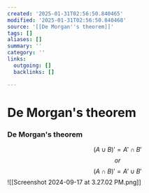 ```yaml
---
created: '2025-01-31T02:56:50.840465'
modified: '2025-01-31T02:56:50.840468'
source: '[[De Morgan''s theorem]]'
tags: []
aliases: []
summary: ''
category: ''
links:
  outgoing: []
  backlinks: []

---
```


# De Morgan's theorem

### De Morgan's theorem 

$$(A \cup B)' = A'\cap B'$$
$$or$$
$$(A\cap B)'=A'\cup B'$$
![[Screenshot 2024-09-17 at 3.27.02 PM.png]]